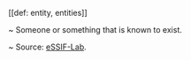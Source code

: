 [[def: entity, entities]]

~ Someone or something that is known to exist.

~ Source: [eSSIF-Lab](https://essif-lab.github.io/framework/docs/essifLab-glossary).
